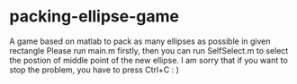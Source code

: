 # packing-ellipse-game
A game based on matlab to pack as many ellipses as possible in given rectangle
Please run main.m firstly, then you can run SelfSelect.m to select the postion of middle point of the new ellipse.
I am sorry that if you want to stop the problem, you have to press Ctrl+C 
: )
